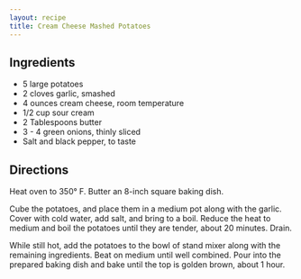 ```yaml
---
layout: recipe
title: Cream Cheese Mashed Potatoes
---
```


## Ingredients

* 5 large potatoes
* 2 cloves garlic, smashed
* 4 ounces cream cheese, room temperature
* 1/2 cup sour cream
* 2 Tablespoons butter
* 3 - 4 green onions, thinly sliced
* Salt and black pepper, to taste

## Directions

Heat oven to 350° F. Butter an 8-inch square baking dish.

Cube the potatoes, and place them in a medium pot along with the garlic. Cover with cold water, add salt, and bring to a boil. Reduce the heat to medium and boil the potatoes until they are tender, about 20 minutes. Drain.

While still hot, add the potatoes to the bowl of stand mixer along with the remaining ingredients. Beat on medium until well combined. Pour into the prepared baking dish and bake until the top is golden brown, about 1 hour.
